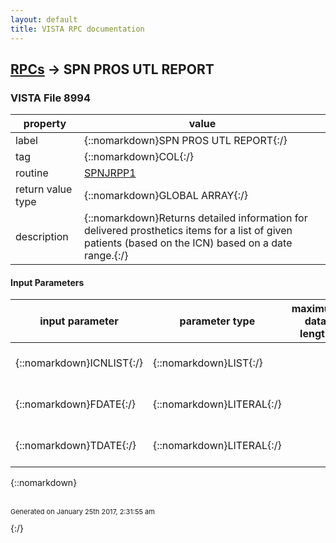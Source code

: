 ```yaml
---
layout: default
title: VISTA RPC documentation
---
```




## [RPCs](TableOfContent.md) &#8594; SPN PROS UTL REPORT 



### VISTA File 8994 


 property | value 
--- | --- 
 label | {::nomarkdown}SPN PROS UTL REPORT{:/}
 tag | {::nomarkdown}COL{:/}
 routine | [SPNJRPP1](http://code.osehra.org/dox/Routine_SPNJRPP1_source.html)
 return value type | {::nomarkdown}GLOBAL ARRAY{:/}
 description | {::nomarkdown}Returns detailed information for delivered prosthetics items for a list of given patients (based on the ICN) based on a date range.{:/}

#### Input Parameters

| input parameter | parameter type | maximum data length | required | description | 
| --- | --- | --- | --- | --- | 
| {::nomarkdown}ICNLIST{:/} | {::nomarkdown}LIST{:/} |  |  | {::nomarkdown}Patient's ICN in string format (ICN^ICN^ICN^ICN...){:/} | 
| {::nomarkdown}FDATE{:/} | {::nomarkdown}LITERAL{:/} |  |  | {::nomarkdown}Date to start collection from: (mm/dd/yyyy){:/} | 
| {::nomarkdown}TDATE{:/} | {::nomarkdown}LITERAL{:/} |  |  | {::nomarkdown}Date to end collection: (mm/dd/yyyy)  {:/} | 

{::nomarkdown} <br/><br/><p style="font-size: 11px">Generated on January 25th 2017, 2:31:55 am</p>{:/}